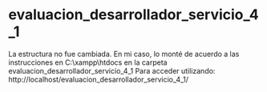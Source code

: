# evaluacion_desarrollador_servicio_4_1
La estructura no fue cambiada. 
En mi caso, lo monté de acuerdo a las instrucciones en C:\xampp\htdocs en la carpeta evaluacion_desarrollador_servicio_4_1
Para acceder utilizando: http://localhost/evaluacion_desarrollador_servicio_4_1/
